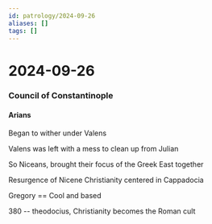 ```yaml
---
id: patrology/2024-09-26
aliases: []
tags: []
---
```


# 2024-09-26

### Council of Constantinople
#### Arians
Began to wither under Valens

Valens was left with a mess to clean up from Julian

So Niceans, brought their focus of the Greek East together

Resurgence of Nicene Christianity centered in Cappadocia

Gregory == Cool and based



380 -- theodocius, Christianity becomes the Roman cult

























